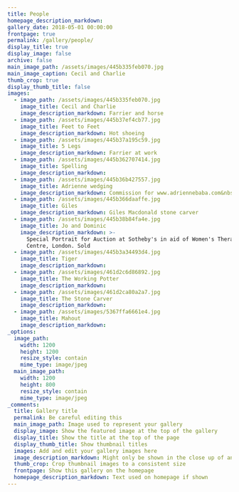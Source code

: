 ```yaml
---
title: People
homepage_description_markdown:
gallery_date: 2018-05-01 00:00:00
frontpage: true
permalink: /gallery/people/
display_title: true
display_image: false
archive: false
main_image_path: /assets/images/445b335feb070.jpg
main_image_caption: Cecil and Charlie
thumb_crop: true
display_thumb_title: false
images:
  - image_path: /assets/images/445b335feb070.jpg
    image_title: Cecil and Charlie
    image_description_markdown: Farrier and horse
  - image_path: /assets/images/445b37ef4cb77.jpg
    image_title: Feet to Feet
    image_description_markdown: Hot shoeing
  - image_path: /assets/images/445b37a195c59.jpg
    image_title: 5 Legs
    image_description_markdown: Farrier at work
  - image_path: /assets/images/445b362707414.jpg
    image_title: Spelling
    image_description_markdown:
  - image_path: /assets/images/445b36b427557.jpg
    image_title: Adrienne wedging
    image_description_markdown: Commission for www.adriennebaba.com&nbsp; Kneading clay.
  - image_path: /assets/images/445b366daaffe.jpg
    image_title: Giles
    image_description_markdown: Giles Macdonald stone carver
  - image_path: /assets/images/445b38b84fa4e.jpg
    image_title: Jo and Dominic
    image_description_markdown: >-
      Special Portrait for Auction at Sotheby's in aid of Women's Therapy
      Centre, London. Sold
  - image_path: /assets/images/445b3a34493d4.jpg
    image_title: Tiger
    image_description_markdown:
  - image_path: /assets/images/461d2c6d86892.jpg
    image_title: The Working Potter
    image_description_markdown:
  - image_path: /assets/images/461d2ca80a2a7.jpg
    image_title: The Stone Carver
    image_description_markdown:
  - image_path: /assets/images/5367ffa6661e4.jpg
    image_title: Mahout
    image_description_markdown:
_options:
  image_path:
    width: 1200
    height: 1200
    resize_style: contain
    mime_type: image/jpeg
  main_image_path:
    width: 1200
    height: 800
    resize_style: contain
    mime_type: image/jpeg
_comments:
  title: Gallery title
  permalink: Be careful editing this
  main_image_path: Image used to represent your gallery
  display_image: Show the featured image at the top of the gallery
  display_title: Show the title at the top of the page
  display_thumb_title: Show thumbnail titles
  images: Add and edit your gallery images here
  image_description_markdown: Might only be shown in the close up of an image
  thumb_crop: Crop thumbnail images to a consistent size
  frontpage: Show this gallery on the homepage
  homepage_description_markdown: Text used on homepage if shown
---
```



